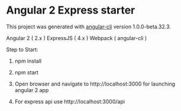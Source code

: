 # Angular 2 Express starter

This project was generated with [angular-cli](https://github.com/angular/angular-cli) version 1.0.0-beta.32.3.

Angular 2 ( 2.x )
ExpressJS ( 4.x )
Webpack ( angular-cli )

Step to Start:

1) npm install

2) npm start

3) Open browser and navigate to http://localhost:3000 for launching angular 2 app

4) For express api use http://localhost:3000/api
